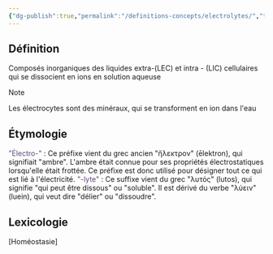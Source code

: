 ```yaml
---
{"dg-publish":true,"permalink":"/definitions-concepts/electrolytes/","tags":["definition"],"noteIcon":""}
---
```



## Définition
Composés inorganiques des liquides extra-(LEC) et intra - (LIC) cellulaires qui se dissocient en ions en solution aqueuse
> [!note]
> Les électrocytes sont des minéraux, qui se transforment en ion dans l'eau
## Étymologie 
<font color="#5f497a">"Électro-"</font> : Ce préfixe vient du grec ancien "ἤλεκτρον" (ēlektron), qui signifiait "ambre". L'ambre était connue pour ses propriétés électrostatiques lorsqu'elle était frottée. Ce préfixe est donc utilisé pour désigner tout ce qui est lié à l'électricité.
<font color="#5f497a">"-lyte"</font> : Ce suffixe vient du grec "λυτός" (lutos), qui signifie "qui peut être dissous" ou "soluble". Il est dérivé du verbe "λύειν" (luein), qui veut dire "délier" ou "dissoudre".
## Lexicologie 
[Homéostasie]
